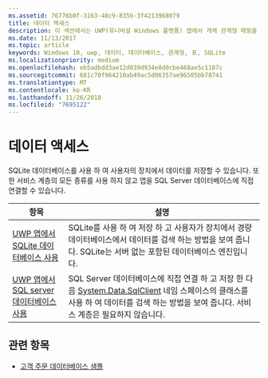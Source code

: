 ```yaml
---
ms.assetid: 76776b0f-3163-48c9-835b-3f4213968079
title: 데이터 액세스
description: 이 섹션에서는 UWP(유니버설 Windows 플랫폼) 앱에서 개체 관계형 매핑을 사용하는 방법과 디바이스의 개인 데이터베이스에 데이터를 저장하는 방법에 대해 설명합니다.
ms.date: 11/13/2017
ms.topic: article
keywords: Windows 10, uwp, 데이터, 데이터베이스, 관계형, 표, SQLite
ms.localizationpriority: medium
ms.openlocfilehash: eb5adbdd3ae12d039d934e8d0cbe468ae5c1187c
ms.sourcegitcommit: 681c70f964210ab49ac5d06357ae96505bb78741
ms.translationtype: MT
ms.contentlocale: ko-KR
ms.lasthandoff: 11/26/2018
ms.locfileid: "7695122"
---
```

# <a name="data-access"></a>데이터 액세스

SQLite 데이터베이스를 사용 하 여 사용자의 장치에서 데이터를 저장할 수 있습니다. 또한 서비스 계층의 모든 종류를 사용 하지 않고 앱을 SQL Server 데이터베이스에 직접 연결할 수 있습니다.

| 항목 | 설명|
|-------|------------|
| [UWP 앱에서 SQLite 데이터베이스 사용](sqlite-databases.md) | SQLite를 사용 하 여 저장 하 고 사용자가 장치에서 경량 데이터베이스에서 데이터를 검색 하는 방법을 보여 줍니다. SQLite는 서버 없는 포함된 데이터베이스 엔진입니다. |
| [UWP 앱에서 SQL server 데이터베이스 사용](sql-server-databases.md) | SQL Server 데이터베이스에 직접 연결 하 고 저장 한 다음 [System.Data.SqlClient](https://msdn.microsoft.com/library/system.data.sqlclient.aspx) 네임 스페이스의 클래스를 사용 하 여 데이터를 검색 하는 방법을 보여 줍니다. 서비스 계층은 필요하지 않습니다. |

## <a name="related-topics"></a>관련 항목

* [고객 주문 데이터베이스 샘플](https://github.com/Microsoft/Windows-appsample-customers-orders-database)
